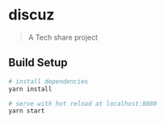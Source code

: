 # discuz

> A Tech share project

## Build Setup

``` bash
# install dependencies
yarn install

# serve with hot reload at localhost:8080
yarn start
```